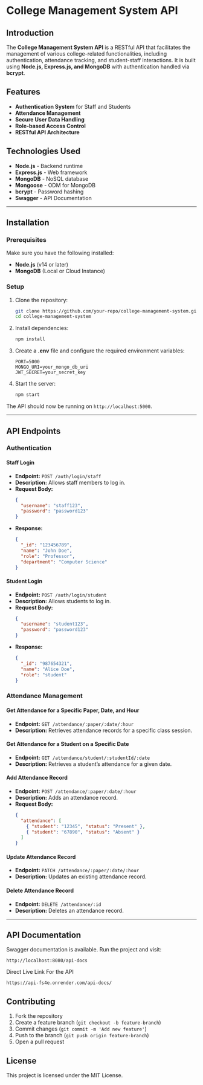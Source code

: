 # College Management System API

## Introduction

The **College Management System API** is a RESTful API that facilitates the management of various college-related functionalities, including authentication, attendance tracking, and student-staff interactions. It is built using **Node.js, Express.js, and MongoDB** with authentication handled via **bcrypt**.

## Features

- **Authentication System** for Staff and Students
- **Attendance Management**
- **Secure User Data Handling**
- **Role-based Access Control**
- **RESTful API Architecture**

## Technologies Used

- **Node.js** - Backend runtime
- **Express.js** - Web framework
- **MongoDB** - NoSQL database
- **Mongoose** - ODM for MongoDB
- **bcrypt** - Password hashing
- **Swagger** - API Documentation

---

## Installation

### Prerequisites

Make sure you have the following installed:

- **Node.js** (v14 or later)
- **MongoDB** (Local or Cloud Instance)

### Setup

1. Clone the repository:

   ```sh
   git clone https://github.com/your-repo/college-management-system.git
   cd college-management-system
   ```

2. Install dependencies:

   ```sh
   npm install
   ```

3. Create a **.env** file and configure the required environment variables:

   ```env
   PORT=5000
   MONGO_URI=your_mongo_db_uri
   JWT_SECRET=your_secret_key
   ```

4. Start the server:
   ```sh
   npm start
   ```

The API should now be running on `http://localhost:5000`.

---

## API Endpoints

### **Authentication**

#### **Staff Login**

- **Endpoint:** `POST /auth/login/staff`
- **Description:** Allows staff members to log in.
- **Request Body:**
  ```json
  {
    "username": "staff123",
    "password": "password123"
  }
  ```
- **Response:**
  ```json
  {
    "_id": "123456789",
    "name": "John Doe",
    "role": "Professor",
    "department": "Computer Science"
  }
  ```

#### **Student Login**

- **Endpoint:** `POST /auth/login/student`
- **Description:** Allows students to log in.
- **Request Body:**
  ```json
  {
    "username": "student123",
    "password": "password123"
  }
  ```
- **Response:**
  ```json
  {
    "_id": "987654321",
    "name": "Alice Doe",
    "role": "student"
  }
  ```

### **Attendance Management**

#### **Get Attendance for a Specific Paper, Date, and Hour**

- **Endpoint:** `GET /attendance/:paper/:date/:hour`
- **Description:** Retrieves attendance records for a specific class session.

#### **Get Attendance for a Student on a Specific Date**

- **Endpoint:** `GET /attendance/student/:studentId/:date`
- **Description:** Retrieves a student’s attendance for a given date.

#### **Add Attendance Record**

- **Endpoint:** `POST /attendance/:paper/:date/:hour`
- **Description:** Adds an attendance record.
- **Request Body:**
  ```json
  {
    "attendance": [
      { "student": "12345", "status": "Present" },
      { "student": "67890", "status": "Absent" }
    ]
  }
  ```

#### **Update Attendance Record**

- **Endpoint:** `PATCH /attendance/:paper/:date/:hour`
- **Description:** Updates an existing attendance record.

#### **Delete Attendance Record**

- **Endpoint:** `DELETE /attendance/:id`
- **Description:** Deletes an attendance record.

---

## API Documentation

Swagger documentation is available. Run the project and visit:

```
http://localhost:8080/api-docs
```
Direct Live Link For the API

```
https://api-fs4e.onrender.com/api-docs/
```

## Contributing

1. Fork the repository
2. Create a feature branch (`git checkout -b feature-branch`)
3. Commit changes (`git commit -m 'Add new feature'`)
4. Push to the branch (`git push origin feature-branch`)
5. Open a pull request

## License

This project is licensed under the MIT License.
